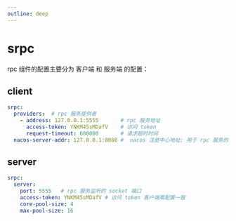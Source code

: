 ```yaml
---
outline: deep
---
```


# srpc
rpc 组件的配置主要分为 客户端 和 服务端 的配置：

## client

```yaml
srpc:
  providers:  # rpc 服务提供者 
    - address: 127.0.0.1:5555       # rpc 服务地址
      access-token: YNKM45sMDafV    # 访问 token
      request-timeout: 600000       # 请求超时时间
  nacos-server-addr: 127.0.0.1:8088 #  nacos 注册中心地址; 用于 rpc 服务的自动发现 若配置此参数，则 providers 配置失效
```
## server

```yaml
srpc:
  server:
    port: 5555   # rpc 服务监听的 socket 端口
    access-token: YNKM45sMDafV # 访问 token 客户端需配置一致
    core-pool-size: 4
    max-pool-size: 16
```